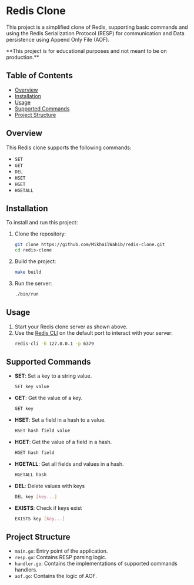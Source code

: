 # Redis Clone

This project is a simplified clone of Redis, supporting basic commands and using the Redis Serialization Protocol (RESP) for communication and Data persistence using Append Only File (AOF).

\*\*This project is for educational purposes and not meant to be on production.\*\*

## Table of Contents

- [Overview](#overview)
- [Installation](#installation)
- [Usage](#usage)
- [Supported Commands](#supported-commands)
- [Project Structure](#project-structure)

## Overview

This Redis clone supports the following commands:

- `SET`
- `GET`
- `DEL`
- `HSET`
- `HGET`
- `HGETALL`

## Installation

To install and run this project:

1. Clone the repository:

   ```sh
   git clone https://github.com/MikhailWahib/redis-clone.git
   cd redis-clone
   ```

2. Build the project:

   ```sh
   make build
   ```

3. Run the server:
   ```sh
   ./bin/run
   ```

## Usage

1. Start your Redis clone server as shown above.
2. Use the [Redis CLI](https://redis.io/docs/latest/develop/connect/cli/) on the default port to interact with your server:
   ```sh
   redis-cli -h 127.0.0.1 -p 6379
   ```

## Supported Commands

- **SET**: Set a key to a string value.
  ```sh
  SET key value
  ```
- **GET**: Get the value of a key.
  ```sh
  GET key
  ```
- **HSET**: Set a field in a hash to a value.
  ```sh
  HSET hash field value
  ```
- **HGET**: Get the value of a field in a hash.
  ```sh
  HGET hash field
  ```
- **HGETALL**: Get all fields and values in a hash.
  ```sh
  HGETALL hash
  ```
- **DEL**: Delete values with keys
  ```sh
  DEL key [key...]
  ```
- **EXISTS**: Check if keys exist
  ```sh
  EXISTS key [key...]
  ```

## Project Structure

- `main.go`: Entry point of the application.
- `resp.go`: Contains RESP parsing logic.
- `handler.go`: Contains the implementations of supported commands handlers.
- `aof.go`: Contains the logic of AOF.
